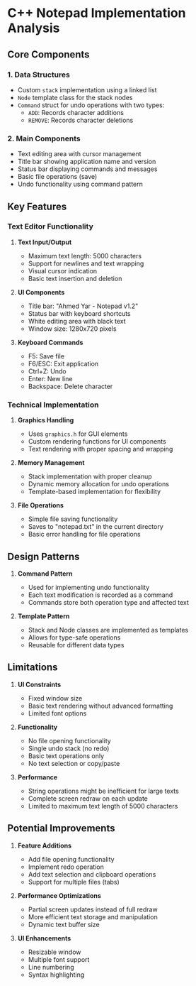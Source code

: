 # C++ Notepad Implementation Analysis

## Core Components

### 1. Data Structures

- Custom `stack` implementation using a linked list
- `Node` template class for the stack nodes
- `Command` struct for undo operations with two types:
  - `ADD`: Records character additions
  - `REMOVE`: Records character deletions

### 2. Main Components

- Text editing area with cursor management
- Title bar showing application name and version
- Status bar displaying commands and messages
- Basic file operations (save)
- Undo functionality using command pattern

## Key Features

### Text Editor Functionality

1. **Text Input/Output**

   - Maximum text length: 5000 characters
   - Support for newlines and text wrapping
   - Visual cursor indication
   - Basic text insertion and deletion

2. **UI Components**

   - Title bar: "Ahmed Yar - Notepad v1.2"
   - Status bar with keyboard shortcuts
   - White editing area with black text
   - Window size: 1280x720 pixels

3. **Keyboard Commands**
   - F5: Save file
   - F6/ESC: Exit application
   - Ctrl+Z: Undo
   - Enter: New line
   - Backspace: Delete character

### Technical Implementation

1. **Graphics Handling**

   - Uses `graphics.h` for GUI elements
   - Custom rendering functions for UI components
   - Text rendering with proper spacing and wrapping

2. **Memory Management**

   - Stack implementation with proper cleanup
   - Dynamic memory allocation for undo operations
   - Template-based implementation for flexibility

3. **File Operations**
   - Simple file saving functionality
   - Saves to "notepad.txt" in the current directory
   - Basic error handling for file operations

## Design Patterns

1. **Command Pattern**

   - Used for implementing undo functionality
   - Each text modification is recorded as a command
   - Commands store both operation type and affected text

2. **Template Pattern**
   - Stack and Node classes are implemented as templates
   - Allows for type-safe operations
   - Reusable for different data types

## Limitations

1. **UI Constraints**

   - Fixed window size
   - Basic text rendering without advanced formatting
   - Limited font options

2. **Functionality**

   - No file opening functionality
   - Single undo stack (no redo)
   - Basic text operations only
   - No text selection or copy/paste

3. **Performance**
   - String operations might be inefficient for large texts
   - Complete screen redraw on each update
   - Limited to maximum text length of 5000 characters

## Potential Improvements

1. **Feature Additions**

   - Add file opening functionality
   - Implement redo operation
   - Add text selection and clipboard operations
   - Support for multiple files (tabs)

2. **Performance Optimizations**

   - Partial screen updates instead of full redraw
   - More efficient text storage and manipulation
   - Dynamic text buffer size

3. **UI Enhancements**
   - Resizable window
   - Multiple font support
   - Line numbering
   - Syntax highlighting
